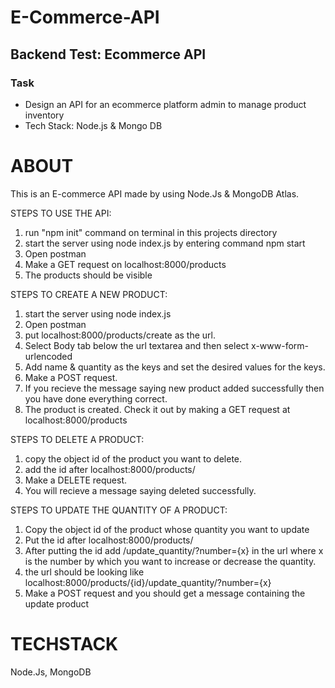 # E-Commerce-API

## Backend Test: Ecommerce API

### Task

- Design an API for an ecommerce platform admin to manage product inventory
- Tech Stack: Node.js &amp; Mongo DB

# ABOUT

This is an E-commerce API made by using Node.Js & MongoDB Atlas.

STEPS TO USE THE API:

1. run "npm init" command on terminal in this projects directory
2. start the server using node index.js by entering command npm start
3. Open postman
4. Make a GET request on localhost:8000/products
5. The products should be visible

STEPS TO CREATE A NEW PRODUCT:

1. start the server using node index.js
2. Open postman
3. put localhost:8000/products/create as the url.
4. Select Body tab below the url textarea and then select x-www-form-urlencoded
5. Add name & quantity as the keys and set the desired values for the keys.
6. Make a POST request.
7. If you recieve the message saying new product added successfully then you have done everything correct.
8. The product is created. Check it out by making a GET request at localhost:8000/products

STEPS TO DELETE A PRODUCT:

1. copy the object id of the product you want to delete.
2. add the id after localhost:8000/products/
3. Make a DELETE request.
4. You will recieve a message saying deleted successfully.

STEPS TO UPDATE THE QUANTITY OF A PRODUCT:

1. Copy the object id of the product whose quantity you want to update
2. Put the id after localhost:8000/products/
3. After putting the id add /update_quantity/?number={x} in the url where x is the number by which you want to increase or decrease the quantity.
4. the url should be looking like localhost:8000/products/{id}/update_quantity/?number={x}
5. Make a POST request and you should get a message containing the update product

# TECHSTACK

Node.Js, MongoDB

